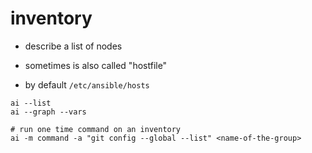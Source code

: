 # inventory

- describe a list of nodes

- sometimes is also called "hostfile"

- by default `/etc/ansible/hosts`

```shell
ai --list
ai --graph --vars

# run one time command on an inventory
ai -m command -a "git config --global --list" <name-of-the-group>
```

